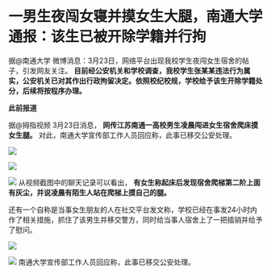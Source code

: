 # 一男生夜闯女寝并摸女生大腿，南通大学通报：该生已被开除学籍并行拘

据@南通大学 微博消息：3月23日，网络平台出现我校学生夜闯女生宿舍的帖子，引发网友关注。
**目前经公安机关和学校调查，我校学生张某某违法行为属实，公安机关已对其作出行政拘留决定。依照校纪校规，学校给予该生开除学籍处分，后续将按程序办理。**

**此前报道**

据@拇指视频 3月23日消息， **网传江苏南通一高校男生凌晨闯进女生宿舍爬床摸女生腿。** 对此，南通大学宣传部工作人员回应称，此事已移交公安处理。

![](https://inews.gtimg.com/news_bt/Oo-DDUMkj4KD8ACfGxLU-U7IG4VLVa-Ue-wDygfFjeDEAAA/1000)

![](https://inews.gtimg.com/news_bt/Oh3ZL8PQpeZzs7f6t1fvUsgrF7Y-AAa7fp1Ywklcn2f4sAA/1000)

![](https://inews.gtimg.com/news_bt/OOpfGYqQ3e_r0t_6_s833ArRNRX0i7TGu-lntUNApsHekAA/1000)
从视频截图中的聊天记录可以看出， **有女生称起床后发现宿舍爬梯第二阶上面有灰尘，并说凌晨有陌生人站在爬梯上摸自己的腿。**

还有一个自称是当事女生朋友的人在社交平台发文称，学校已经在事发24小时内作了相关措施，抓住了该男生并移交警方，同时给当事人宿舍上了一把插销并给予了慰问。

![](https://inews.gtimg.com/news_bt/O0dRpSqa5wcKBzEkwgeD_RKW2UZ_gEZP503dbM9AJe6YQAA/1000)

![](https://inews.gtimg.com/news_bt/OOi8IGpqju_fEhFGPscPh_EpaRpSiLhwle4-0MinXpnBwAA/1000)
南通大学宣传部工作人员回应称，此事已移交公安处理。

